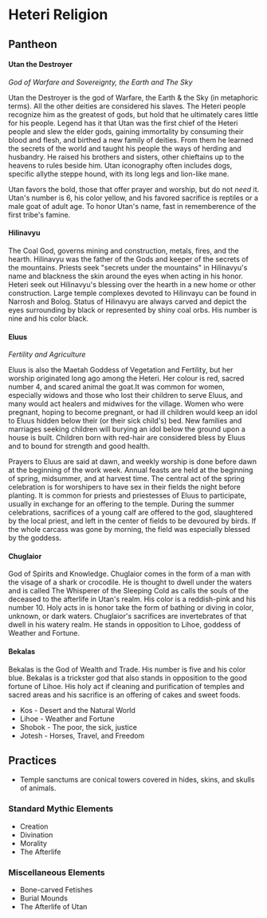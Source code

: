 # Heteri Religion

## Pantheon

#### Utan the Destroyer
_God of Warfare and Sovereignty, the Earth and The Sky_

Utan the Destroyer is the god of Warfare, the Earth & the Sky (in metaphoric terms). All the other deities are considered his slaves. The Heteri people recognize him as the greatest of gods, but hold that he ultimately cares little for his people. Legend has it that Utan was the first chief of the Heteri people and slew the elder gods, gaining immortality by consuming their blood and flesh, and birthed a new family of deities. From them he learned the secrets of the world and taught his people the ways of herding and husbandry. He raised his brothers and sisters, other chieftains up to the heavens to rules beside him.  Utan iconography often includes dogs, specific allythe steppe hound, with its long legs and lion-like mane.

Utan favors the bold, those that offer prayer and worship, but do not *need* it.  Utan's number is 6, his color yellow, and his favored sacrifice is reptiles or a male goat of adult age.  To honor Utan's name, fast in rememberence of the first tribe's famine.

#### Hilinavyu 
The Coal God, governs mining and construction, metals, fires, and the hearth. Hilinavyu was the father of the Gods and keeper of the secrets of the mountains. Priests seek "secrets under the mountains" in Hilinavyu's name and blackness the skin around the eyes when acting in his honor.  Heteri seek out Hilinavyu's blessing over the hearth in a new home or other construction. Large temple complexes devoted to Hilinvayu can be found in Narrosh and Bolog. Status of Hilinavyu are always carved and depict the eyes surrounding by black or represented by shiny coal orbs. His number is nine and his color black.

#### Eluus
_Fertility and Agriculture_

Eluus is also the Maetah Goddess of Vegetation and Fertility, but her worship originated long ago among the Heteri. Her colour is red, sacred number 4, and scared animal the goat.It was common for women, especially widows and those who lost their children to serve Eluus, and many would act healers and midwives for the village. Women who were pregnant, hoping to become pregnant, or had ill children would keep an idol to Eluus hidden below their (or their sick child's) bed.  New families and marriages seeking children will burying an idol below the ground upon a house is built. Children born with red-hair are considered bless by Eluus and to bound for strength and good health.

Prayers to Eluus are said at dawn, and weekly worship is done before dawn at the beginning of the work week. Annual feasts are held at the beginning of spring, midsummer, and at harvest time. The central act of the spring celebration is for worshipers to have sex in their fields the night before planting. It is common for priests and priestesses of Eluus to participate, usually in exchange for an offering to the temple. During the summer celebrations, sacrifices of a young calf are offered to the god, slaughtered by the local priest, and left in the center of fields to be devoured by birds. If the whole carcass was gone by morning, the field was especially blessed by the goddess.

#### Chuglaior 
God of Spirits and Knowledge. Chuglaior comes in the form of a man with the visage of a shark or crocodile.  He is thought to dwell under the waters and is called The Whisperer of the Sleeping Cold as calls the souls of the deceased to the afterlife in Utan's realm.  His color is a reddish-pink and his number 10.  Holy acts in is honor take the form of bathing or diving in color, unknown, or dark waters.  Chuglaior's sacrifices are invertebrates of that dwell in his watery realm.  He stands in opposition to Lihoe, goddess of Weather and Fortune.

#### Bekalas
Bekalas is the God of Wealth and Trade.  His number is five and his color blue.  Bekalas is a trickster god that also stands in opposition to the good fortune of Lihoe.  His holy act if cleaning and purification of temples and sacred areas and his sacrifice is an offering of cakes and sweet foods.

* Kos - Desert and the Natural World
* Lihoe - Weather and Fortune
* Shobok - The poor, the sick, justice
* Jotesh - Horses, Travel, and Freedom

## Practices
* Temple sanctums are conical towers covered in hides, skins, and skulls of animals.

### Standard Mythic Elements

* Creation
* Divination
* Morality
* The Afterlife

### Miscellaneous Elements

* Bone-carved Fetishes
* Burial Mounds
* The Afterlife of Utan

